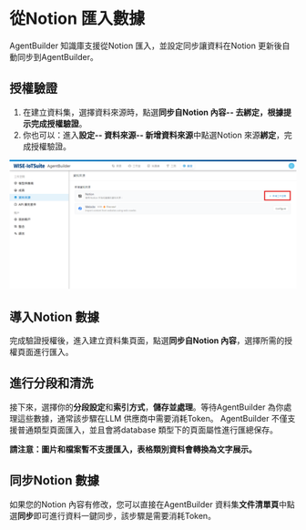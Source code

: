 # 從Notion 匯入數據
AgentBuilder 知識庫支援從Notion 匯入，並設定同步讓資料在Notion 更新後自動同步到AgentBuilder。

## 授權驗證
1. 在建立資料集，選擇資料來源時，點選**同步自Notion 內容-- 去綁定，根據提示完成授權驗證**。
2. 你也可以：進入**設定-- 資料來源-- 新增資料來源**中點選Notion 來源**綁定**，完成授權驗證。

![綁定Notion](/知識庫/images/綁定Notion.png)

## 導入Notion 數據
完成驗證授權後，進入建立資料集頁面，點選**同步自Notion 內容**，選擇所需的授權頁面進行匯入。

## 進行分段和清洗
接下來，選擇你的**分段設定**和**索引方式**，**儲存並處理**。等待AgentBuilder 為你處理這些數據，通常該步驟在LLM 供應商中需要消耗Token。 AgentBuilder 不僅支援普通類型頁面匯入，並且會將database 類型下的頁面屬性進行匯總保存。

**請注意：圖片和檔案暫不支援匯入，表格類別資料會轉換為文字展示。**

## 同步Notion 數據
如果您的Notion 內容有修改，您可以直接在AgentBuilder 資料集**文件清單頁**中點選**同步**即可進行資料一鍵同步，該步驟是需要消耗Token。